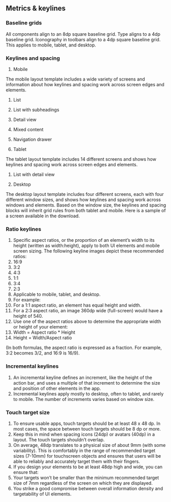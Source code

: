## Metrics & keylines

### Baseline grids
All components align to an 8dp square baseline grid. Type aligns to a 4dp baseline grid. Iconography in toolbars align to a 4dp square baseline grid. This applies to mobile, tablet, and desktop.

### Keylines and spacing

1. Mobile
  
  The mobile layout template includes a wide variety of screens and information about how keylines and spacing work across screen edges and elements.
  
  1. List
  2. List with subheadings
  3. Detail view
  4. Mixed content
  5. Navigation drawer

2. Tablet

  The tablet layout template includes 14 different screens and shows how keylines and spacing work across screen edges and elements. 
  
  1. List with detail view
  
3. Desktop

  The desktop layout template includes four different screens, each with four different window sizes, and shows how keylines and spacing work across windows and elements. Based on the window size, the keylines and spacing blocks will inherit grid rules from both tablet and mobile. Here is a sample of a screen available in the download.
  

### Ratio keylines
1. Specific aspect ratios, or the proportion of an element’s width to its height (written as width:height), apply to both UI elements and mobile screen sizing. The following keyline images depict these recommended ratios:
  1. 16:9
  2. 3:2
  3. 4:3
  4. 1:1
  5. 3:4
  6. 2:3
2. Applicable to mobile, tablet, and desktop.
3. For example:
  1. For a 1:1 aspect ratio, an element has equal height and width.
  2. For a 2:3 aspect ratio, an image 360dp wide (full-screen) would have a height of 540.
4. Use one of the aspect ratios above to determine the appropriate width or height of your element:
  1. Width = Aspect ratio * Height
  2. Height = Width/Aspect ratio
  
  (In both formulas, the aspect ratio is expressed as a fraction. For example, 3:2 becomes 3/2, and 16:9 is 16/9).
  
### Incremental keylines
1. An incremental keyline defines an increment, like the height of the action bar, and uses a multiple of that increment to determine the size and position of other elements in the app.
2. Incremental keylines apply mostly to desktop, often to tablet, and rarely to mobile. The number of increments varies based on window size.

### Touch target size
1. To ensure usable apps, touch targets should be at least 48 x 48 dp. In most cases, the space between touch targets should be 8 dp or more.
2. Keep this in mind when spacing icons (24dp) or avatars (40dp) in a layout. The touch targets shouldn’t overlap.
3. On average, 48dp translates to a physical size of about 9mm (with some variability). This is comfortably in the range of recommended target sizes (7-10mm) for touchscreen objects and ensures that users will be able to reliably and accurately target them with their fingers.
4. If you design your elements to be at least 48dp high and wide, you can ensure that:
  1. Your targets won’t be smaller than the minimum recommended target size of 7mm regardless of the screen on which they are displayed.
  2. You strike a good compromise between overall information density and targetability of UI elements.

